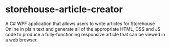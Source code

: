 # storehouse-article-creator
A C# WPF application that allows users to write articles for Storehouse Online in plain text and generate all of the appropriate HTML, CSS and JS code to produce a fully-functioning responsive article that can be viewed in a web browser.
